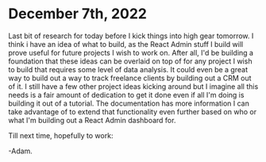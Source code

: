 # December 7th, 2022

Last bit of research for today before I kick things into high gear tomorrow. I think i have an idea of what to build, as the React Admin stuff I build will prove useful for future projects I wish to work on. After all, I'd be building a foundation that these ideas can be overlaid on top of for any project I wish to build that requires some level of data analysis. It could even be a great way to build out a way to track freelance clients by building out a CRM out of it. I still have a few other project ideas kicking around but I imagine all this needs is a fair amount of dedication to get it done even if all I'm doing is building it out of a tutorial. The documentation has more information I can take advantage of to extend that functionality even further based on who or what I'm building out a React Admin dashboard for. 

Till next time, hopefully to work:

-Adam.